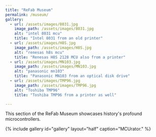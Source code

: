 ```yaml
---
title: "ReFab Museum"
permalink: /museum/
gallery:
  - url: /assets/images/8031.jpg
    image_path: /assets/images/8031.jpg
    alt: "intel 8031 mcu"
    title: "Intel 8031 from an old printer"
  - url: /assets/images/H8S.jpg
    image_path: /assets/images/H8S.jpg
    alt: "renesas h8s mcu"
    title: "Renesas H8S 2128 MCU also from a printer"
  - url: /assets/images/MN103.jpg
    image_path: /assets/images/MN103.jpg
    alt: "panasonic mn103"
    title: "Panasonic MN103 from an optical disk drive"
  - url: /assets/images/TMP96.jpg
    image_path: /assets/images/TMP96.jpg
    alt: "Toshiba TMP96"
    title: "Toshiba TMP96 from a printer as well"

---
```


This section of the ReFab Museum showcases history's profound microcontrollers.

{% include gallery id="gallery" layout="half" caption="MCUrator." %}